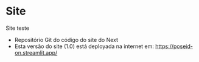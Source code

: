 # Site
Site teste
- Repositório Git do código do site do Next
- Esta versão do site (1.0) está deployada na internet em: https://poseid-on.streamlit.app/
